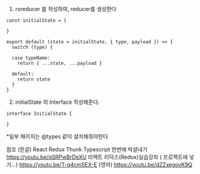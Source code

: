 1. rxreducer 를 작성하여, reducer를 생성한다

```
const initialState = {

}

export default (state = initialState, { type, payload }) => {
  switch (type) {

  case typeName:
    return { ...state, ...payload }

  default:
    return state
  }
}
```

2. initialState 의 Interface 작성해준다.

```
interface InitialState {

}
```

\*일부 패키지는 @types 같이 설치해줘야한다

참조
(한글)
React Redux Thunk Typescript 한번에 박살내기
https://youtu.be/qSRPwBrDeXU
리액트 리덕스(Redux)실습강좌 ( 프로젝트에 넣기...)
https://youtu.be/T-q4cmSEX-E
(영어)
https://youtu.be/dZZxegovK9Q
